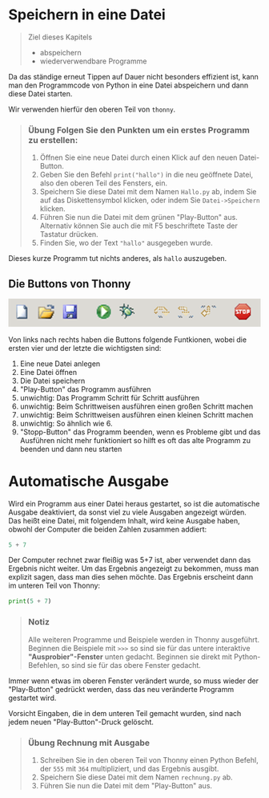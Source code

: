# Speichern in eine Datei



> Ziel dieses Kapitels
>   * abspeichern
>   * wiederverwendbare Programme

Da das ständige erneut Tippen auf Dauer nicht besonders effizient ist, kann man den Programmcode von Python in eine Datei abspeichern und dann diese Datei starten.

Wir verwenden hierfür den oberen Teil von `thonny`.

  > ### Übung Folgen Sie den Punkten um ein erstes Programm zu erstellen:
  > 1. Öffnen Sie eine neue Datei durch einen Klick auf den neuen Datei-Button.
  > 1. Geben Sie den Befehl `print("hallo")` in die neu geöffnete Datei, also den oberen Teil des Fensters, ein.
  > 1. Speichern Sie diese Datei mit dem Namen `Hallo.py` ab, indem Sie auf das Diskettensymbol klicken, oder indem Sie `Datei->Speichern` klicken.
  > 1. Führen Sie nun die Datei mit dem grünen "Play-Button" aus. Alternativ können Sie auch die mit F5 beschriftete Taste der Tastatur drücken.
  > 1. Finden Sie, wo der Text `"hallo"` ausgegeben wurde.

Dieses kurze Programm tut nichts anderes, als `hallo` auszugeben.

## Die Buttons von Thonny

![Screenshot Thonny](./img/ThonnyButtons.png)

Von links nach rechts haben die Buttons folgende Funtkionen, wobei die ersten vier und der letzte die wichtigsten sind:

 1. Eine neue Datei anlegen
 2. Eine Datei öffnen
 3. Die Datei speichern
 4. "Play-Button" das Programm ausführen
 5. unwichtig: Das Programm Schritt für Schritt ausführen
 6. unwichtig: Beim Schrittweisen ausführen einen großen Schritt machen
 7. unwichtig: Beim Schrittweisen ausführen einen kleinen Schritt machen
 8. unwichtig: So ähnlich wie 6.
 9. "Stopp-Button" das Programm beenden, wenn es Probleme gibt und das Ausführen
    nicht mehr funktioniert so hilft es oft das alte Programm zu beenden und dann neu starten

# Automatische Ausgabe

Wird ein Programm aus einer Datei heraus gestartet, so ist die automatische Ausgabe deaktiviert, da sonst viel zu viele Ausgaben angezeigt würden. Das heißt eine Datei, mit folgendem Inhalt, wird keine Ausgabe haben, obwohl der Computer die beiden Zahlen zusammen addiert:

```python
5 + 7
```

Der Computer rechnet zwar fleißig was 5+7 ist, aber verwendet dann das Ergebnis nicht weiter. Um das Ergebnis angezeigt zu bekommen, muss man explizit sagen, dass man dies sehen möchte. Das Ergebnis erscheint dann im unteren Teil von Thonny:

```python
print(5 + 7)
```


> ### Notiz
> Alle weiteren Programme und Beispiele werden in Thonny ausgeführt. Beginnen die Beispiele mit `>>>` so sind sie für das untere interaktive  **"Ausprobier"-Fenster** unten gedacht. Beginnen sie direkt mit Python-Befehlen, so sind sie für das obere Fenster gedacht.

Immer wenn etwas im oberen Fenster verändert wurde, so muss wieder der "Play-Button" gedrückt werden, dass das neu veränderte Programm gestartet wird.

Vorsicht Eingaben, die in dem unteren Teil gemacht wurden, sind nach jedem neuen "Play-Button"-Druck gelöscht.


> ### Übung Rechnung mit Ausgabe
> 1. Schreiben Sie in den oberen Teil von Thonny einen Python Befehl, der `555` mit `364` multipliziert, und das Ergebnis ausgibt.
> 1. Speichern Sie diese Datei mit dem Namen `rechnung.py` ab.
> 1. Führen Sie nun die Datei mit dem "Play-Button" aus.
